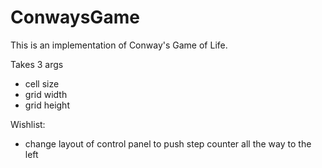 # ConwaysGame

This is an implementation of Conway's Game of Life.

Takes 3 args
* cell size
* grid width
* grid height

Wishlist:
* change layout of control panel to push step counter all the way to the left
